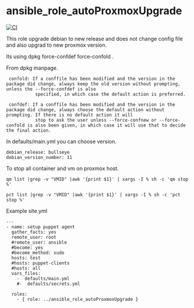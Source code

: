 ansible_role_autoProxmoxUpgrade
=========


[![CI](https://github.com/habbis/ansible_role_autoProxmoxUpgrade/workflows/CI/badge.svg)](https://github.com/habbis/ansible_role_autoProxmoxUpgrade/actions?query=workflow%3ACI)

This role upgrade debian to new release and does not change config file and also upgrad to new proxmox version.

Its using dpkg  force-confdef  force-confold .

From dpkg manpage.

```
 confold: If a conffile has been modified and the version in the package did change, always keep the old version without prompting, unless the --force-confdef is also
           specified, in which case the default action is preferred.

 confdef: If a conffile has been modified and the version in the package did change, always choose the default action without prompting. If there is no default action it will
           stop to ask the user unless --force-confnew or --force-confold is also been given, in which case it will use that to decide the final action.

```

In defaults/main.yml you can choose version.
```
debian_release: bullseye
debian_version_number: 11
````


To stop all container and vm on proxmox host.

````
qm list |grep -v "VMID" |awk '{print $1}' | xargs -I % sh -c 'qm stop %'

pct list |grep -v "VMID" |awk '{print $1}' | xargs -I % sh -c 'pct stop %'

````




Example site.yml

```
---
- name: setup puppet agent
  gather_facts: yes
  remote_user: root
  #remote_user: ansible
  #become: yes
  #become_method: sudo
  hosts: test
  #hosts: puppet-clients
  #hosts: all
  vars_files:
    -  defaults/main.yml
    #-  defaults/secrets.yml

  roles:
    - { role: ../ansible_role_autoProxmoxUpgrade }
```
